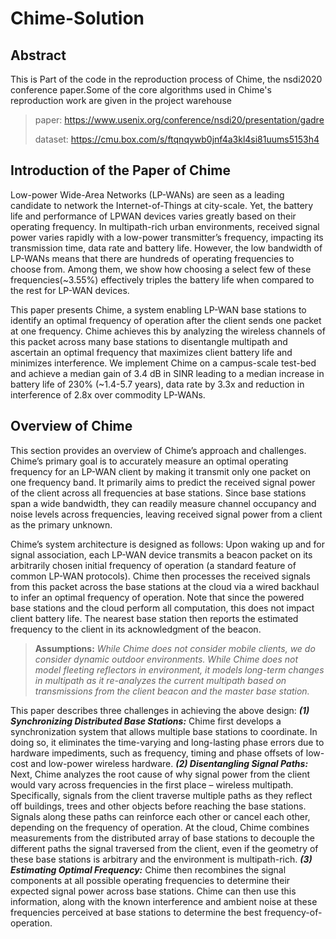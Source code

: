 # Chime-Solution
## Abstract
This is Part of the code in the reproduction process of Chime, the nsdi2020 conference paper.Some of the core algorithms used in Chime's reproduction work are given in the project warehouse

> paper: https://www.usenix.org/conference/nsdi20/presentation/gadre
> 
> dataset: https://cmu.box.com/s/ftqnqywb0jnf4a3kl4si81uums5153h4 
## Introduction of the Paper of Chime
Low-power Wide-Area Networks (LP-WANs) are seen as a leading candidate to network the Internet-of-Things at city-scale. Yet, the battery life and performance of LPWAN devices varies greatly based on their operating frequency. In multipath-rich urban environments, received signal power varies rapidly with a low-power transmitter’s frequency, impacting its transmission time, data rate and battery life. However, the low bandwidth of LP-WANs means that there are hundreds of operating frequencies to choose from. Among them, we show how choosing a select few of these frequencies(~3.55%) effectively triples the battery life when compared to the rest for LP-WAN devices.

This paper presents Chime, a system enabling LP-WAN base stations to identify an optimal frequency of operation after the client sends one packet at one frequency. Chime achieves this by analyzing the wireless channels of this packet across many base stations to disentangle multipath and ascertain an optimal frequency that maximizes client battery life and minimizes interference. We implement Chime on a campus-scale test-bed and achieve a median gain of 3.4 dB in SINR leading to a median increase in battery life of 230% (~1.4-5.7 years), data rate by 3.3x and reduction in interference of 2.8x over commodity LP-WANs.
## Overview of Chime
This section provides an overview of Chime’s approach and challenges. Chime’s primary goal is to accurately measure an optimal operating frequency for an LP-WAN client by making it transmit only one packet on one frequency band. It primarily aims to predict the received signal power of the client across all frequencies at base stations. Since base stations span a wide bandwidth, they can readily measure channel occupancy and noise levels across frequencies, leaving received signal power from a client as the primary unknown.

Chime’s system architecture is designed as follows: Upon waking up and for signal association, each LP-WAN device transmits a beacon packet on its arbitrarily chosen initial frequency of operation (a standard feature of common LP-WAN protocols). Chime then processes the received signals from this packet across the base stations at the cloud via a wired backhaul to infer an optimal frequency of operation. Note that since the powered base stations and the cloud perform all computation, this does not impact client battery life. The nearest base station then reports the estimated frequency to the client in its acknowledgment of the beacon.

> **Assumptions:** *While Chime does not consider mobile clients, we do consider dynamic outdoor environments. While Chime does not model fleeting reflectors in environment, it models long-term changes in multipath as it re-analyzes the current multipath based on transmissions from the client beacon and the master base station.* 

This paper describes three challenges in achieving the above design: ***(1) Synchronizing Distributed Base Stations:*** Chime first develops a synchronization system that allows multiple base stations to coordinate. In doing so, it eliminates the time-varying and long-lasting phase errors due to hardware impediments, such as frequency, timing and phase offsets of low-cost and low-power wireless hardware. ***(2) Disentangling Signal Paths:*** Next, Chime analyzes the root cause of why signal power from the client would vary across frequencies in the first place – wireless multipath. Specifically, signals from the client traverse multiple paths as they reflect off buildings, trees and other objects before reaching the base stations. Signals along these paths can reinforce each other or cancel each other, depending on the frequency of operation. At the cloud, Chime combines measurements from the distributed array of base stations to decouple the different paths the signal traversed from the client, even if the geometry of these base stations is arbitrary and the environment is multipath-rich. ***(3) Estimating Optimal Frequency:*** Chime then recombines the signal components at all possible operating frequencies to determine their expected signal power across base stations. Chime can then use this information, along with the known interference and ambient noise at these frequencies perceived at base stations to determine the best frequency-of-operation.
